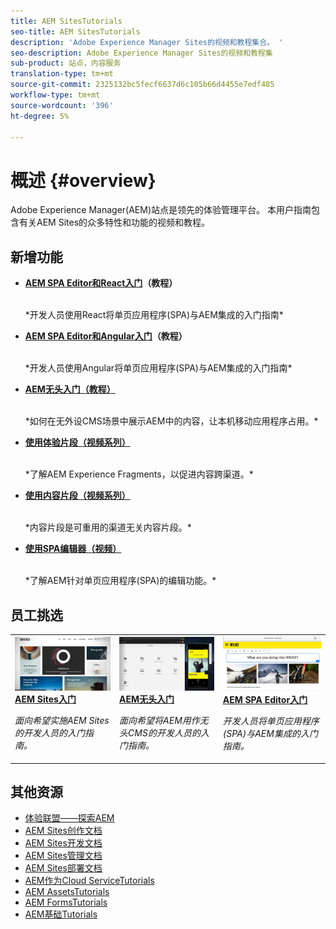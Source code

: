 ```yaml
---
title: AEM SitesTutorials
seo-title: AEM SitesTutorials
description: 'Adobe Experience Manager Sites的视频和教程集合。 '
seo-description: Adobe Experience Manager Sites的视频和教程集
sub-product: 站点，内容服务
translation-type: tm+mt
source-git-commit: 2325132bc5fecf6637d6c105b66d4455e7edf485
workflow-type: tm+mt
source-wordcount: '396'
ht-degree: 5%

---
```



# 概述 {#overview}

Adobe Experience Manager(AEM)站点是领先的体验管理平台。 本用户指南包含有关AEM Sites的众多特性和功能的视频和教程。

## 新增功能

* **[AEM SPA Editor和React入门](https://docs.adobe.com/content/help/en/experience-manager-learn/spa-react-tutorial/overview.html)（教程）**

   <br>
   *开发人员使用React将单页应用程序(SPA)与AEM集成的入门指南*

* **[AEM SPA Editor和Angular入门](https://docs.adobe.com/content/help/en/experience-manager-learn/spa-angular-tutorial/overview.html)（教程）**

   <br>
   *开发人员使用Angular将单页应用程序(SPA)与AEM集成的入门指南*

* **[AEM无头入门（教程）](https://docs.adobe.com/content/help/en/experience-manager-learn/getting-started-with-aem-headless/overview.html)**

   <br>
   *如何在无外设CMS场景中展示AEM中的内容，让本机移动应用程序占用。*

* **[使用体验片段（视频系列）](./experience-fragments/experience-fragments-feature-video-use.md)**

   <br>
   *了解AEM Experience Fragments，以促进内容跨渠道。*

* **[使用内容片段（视频系列）](./content-fragments/content-fragments-feature-video-use.md)**

   <br>
   *内容片段是可重用的渠道无关内容片段。*

* **[使用SPA编辑器（视频）](./spa-editor/spa-editor-framework-feature-video-use.md)**

   <br>
   *了解AEM针对单页应用程序(SPA)的编辑功能。*

## 员工挑选

<table>
<tr>
  <td>
    <a href="https://docs.adobe.com/content/help/en/experience-manager-learn/getting-started-wknd-tutorial-develop/overview.html">
      <img alt="AEM Sites入门- WKND教程" src="./assets/aem-wknd-tutorial.png" />
    </a>
    <div>
      <a href="https://docs.adobe.com/content/help/en/experience-manager-learn/getting-started-wknd-tutorial-develop/overview.html">
    <strong>AEM Sites入门</strong>
    </a>
    </div>
    <p>
    <em>面向希望实施AEM Sites的开发人员的入门指南。</em>
    <p>
  </td>
  <td>
    <a href="https://docs.adobe.com/content/help/en/experience-manager-learn/getting-started-with-aem-headless/overview.html">
    <img alt="AEM无头入门" src="./assets/aem-headless-tutorial.png" />
    </a>
    <div>
    <a href="https://docs.adobe.com/content/help/en/experience-manager-learn/getting-started-with-aem-headless/overview.html">
    <strong>AEM无头入门</strong>
    </a>
    </div>
    <p>
    <em>面向希望将AEM用作无头CMS的开发人员的入门指南。</em>
    </p>
  </td>
  <td>
    <a href="https://docs.adobe.com/content/help/en/experience-manager-learn/spa-react-tutorial/overview.html">
      <img alt="AEM SPA Editor入门" src="./assets/aem-wknd-spa-editor-tutorial.png" />
    </a>
     <div>
      <a href="https://docs.adobe.com/content/help/en/experience-manager-learn/spa-react-tutorial/overview.html">
        <strong>AEM SPA Editor入门</strong>
      </a>
    </div>
    <p>
    <em>开发人员将单页应用程序(SPA)与AEM集成的入门指南。</em>
    <p>
  </td>
</tr>
</table>

## 其他资源

* [体验联盟——探索AEM](https://experienceleague.adobe.com/#recommended/solutions/experience-manager)
* [AEM Sites创作文档](https://helpx.adobe.com/experience-manager/6-5/sites/authoring/user-guide.html)
* [AEM Sites开发文档](https://helpx.adobe.com/experience-manager/6-5/sites/developing/user-guide.html)
* [AEM Sites管理文档](https://helpx.adobe.com/experience-manager/6-5/sites/administering/user-guide.html)
* [AEM Sites部署文档](https://helpx.adobe.com/experience-manager/6-5/sites/deploying/user-guide.html)
* [AEM作为Cloud ServiceTutorials](/help/cloud-service/overview.md)
* [AEM AssetsTutorials](/help/assets/overview.md)
* [AEM FormsTutorials](/help/forms/overview.md)
* [AEM基础Tutorials](/help/foundation/overview.md)
